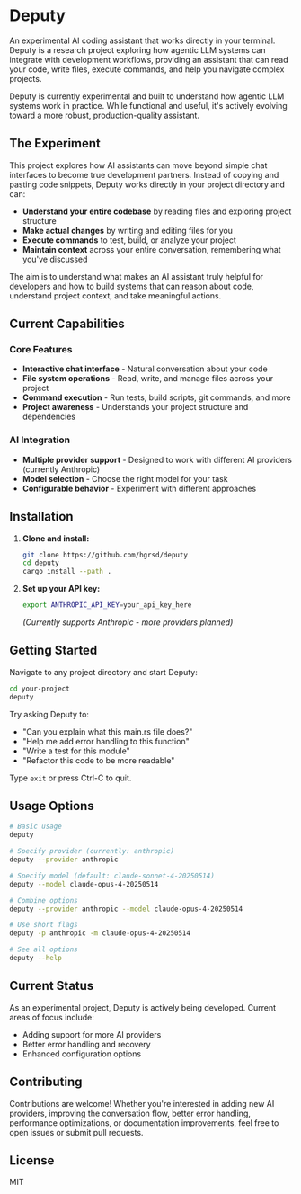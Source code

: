 # Deputy

An experimental AI coding assistant that works directly in your terminal. Deputy is a research project exploring how agentic LLM systems can integrate with development workflows, providing an assistant that can read your code, write files, execute commands, and help you navigate complex projects.

Deputy is currently experimental and built to understand how agentic LLM systems work in practice. While functional and useful, it's actively evolving toward a more robust, production-quality assistant.

## The Experiment

This project explores how AI assistants can move beyond simple chat interfaces to become true development partners. Instead of copying and pasting code snippets, Deputy works directly in your project directory and can:

- **Understand your entire codebase** by reading files and exploring project structure
- **Make actual changes** by writing and editing files for you
- **Execute commands** to test, build, or analyze your project
- **Maintain context** across your entire conversation, remembering what you've discussed

The aim is to understand what makes an AI assistant truly helpful for developers and how to build systems that can reason about code, understand project context, and take meaningful actions.

## Current Capabilities

### Core Features
- **Interactive chat interface** - Natural conversation about your code
- **File system operations** - Read, write, and manage files across your project
- **Command execution** - Run tests, build scripts, git commands, and more
- **Project awareness** - Understands your project structure and dependencies

### AI Integration
- **Multiple provider support** - Designed to work with different AI providers (currently Anthropic)
- **Model selection** - Choose the right model for your task
- **Configurable behavior** - Experiment with different approaches

## Installation

1. **Clone and install:**
   ```bash
   git clone https://github.com/hgrsd/deputy
   cd deputy
   cargo install --path .
   ```

2. **Set up your API key:**
   ```bash
   export ANTHROPIC_API_KEY=your_api_key_here
   ```
   *(Currently supports Anthropic - more providers planned)*

## Getting Started

Navigate to any project directory and start Deputy:

```bash
cd your-project
deputy
```

Try asking Deputy to:
- "Can you explain what this main.rs file does?"
- "Help me add error handling to this function"
- "Write a test for this module"
- "Refactor this code to be more readable"

Type `exit` or press Ctrl-C to quit.

## Usage Options

```bash
# Basic usage
deputy

# Specify provider (currently: anthropic)
deputy --provider anthropic

# Specify model (default: claude-sonnet-4-20250514)
deputy --model claude-opus-4-20250514

# Combine options
deputy --provider anthropic --model claude-opus-4-20250514

# Use short flags
deputy -p anthropic -m claude-opus-4-20250514

# See all options
deputy --help
```

## Current Status

As an experimental project, Deputy is actively being developed. Current areas of focus include:
- Adding support for more AI providers
- Better error handling and recovery
- Enhanced configuration options

## Contributing

Contributions are welcome! Whether you're interested in adding new AI providers, improving the conversation flow, better error handling, performance optimizations, or documentation improvements, feel free to open issues or submit pull requests.

## License

MIT

